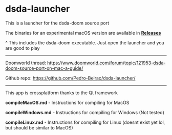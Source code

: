 # dsda-launcher
This is a launcher for the dsda-doom source port

The binaries for an experimental macOS version are available in [**Releases**](https://github.com/Pedro-Beirao/dsda-launcher/releases)

^ This includes the dsda-doom executable. Just open the launcher and you are good to play

___

Doomworld thread: https://www.doomworld.com/forum/topic/121953-dsda-doom-source-port-on-mac-a-guide/

Github repo: https://github.com/Pedro-Beirao/dsda-launcher/
___
This app is crossplatform thanks to the Qt framework

**compileMacOS.md** - Instructions for compiling for MacOS

**compileWindows.md** - Instructions for compiling for Windows (Not tested)

**compileLinux.md** - Instructions for compiling for Linux (doesnt exist yet lol, but should be similar to MacOS)
